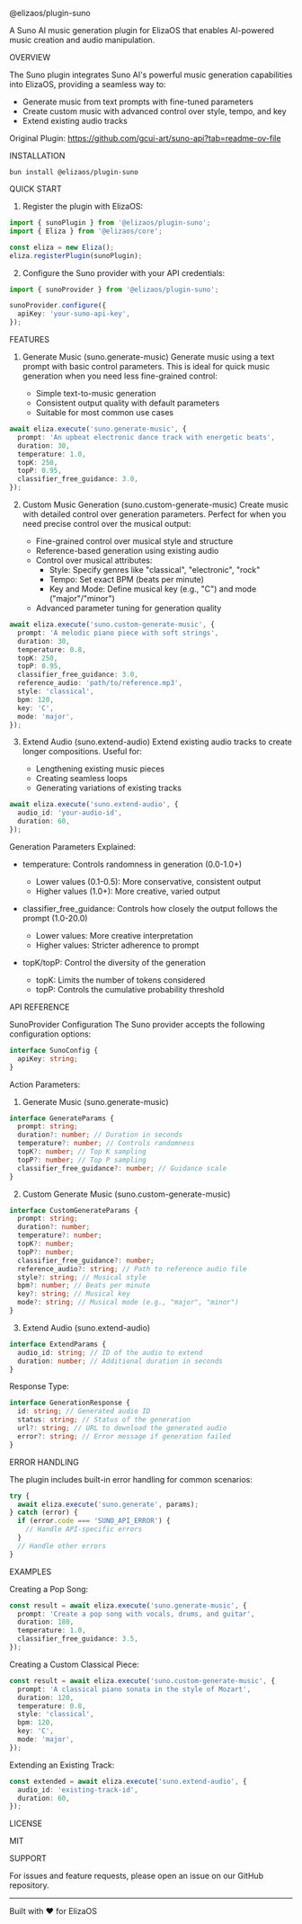 @elizaos/plugin-suno

A Suno AI music generation plugin for ElizaOS that enables AI-powered music creation and audio manipulation.

OVERVIEW

The Suno plugin integrates Suno AI's powerful music generation capabilities into ElizaOS, providing a seamless way to:

- Generate music from text prompts with fine-tuned parameters
- Create custom music with advanced control over style, tempo, and key
- Extend existing audio tracks

Original Plugin: https://github.com/gcui-art/suno-api?tab=readme-ov-file

INSTALLATION

    bun install @elizaos/plugin-suno

QUICK START

1. Register the plugin with ElizaOS:

```typescript
import { sunoPlugin } from '@elizaos/plugin-suno';
import { Eliza } from '@elizaos/core';

const eliza = new Eliza();
eliza.registerPlugin(sunoPlugin);
```

2. Configure the Suno provider with your API credentials:

```typescript
import { sunoProvider } from '@elizaos/plugin-suno';

sunoProvider.configure({
  apiKey: 'your-suno-api-key',
});
```

FEATURES

1. Generate Music (suno.generate-music)
   Generate music using a text prompt with basic control parameters. This is ideal for quick music generation when you need less fine-grained control:

   - Simple text-to-music generation
   - Consistent output quality with default parameters
   - Suitable for most common use cases

```typescript
await eliza.execute('suno.generate-music', {
  prompt: 'An upbeat electronic dance track with energetic beats',
  duration: 30,
  temperature: 1.0,
  topK: 250,
  topP: 0.95,
  classifier_free_guidance: 3.0,
});
```

2. Custom Music Generation (suno.custom-generate-music)
   Create music with detailed control over generation parameters. Perfect for when you need precise control over the musical output:

   - Fine-grained control over musical style and structure
   - Reference-based generation using existing audio
   - Control over musical attributes:
     - Style: Specify genres like "classical", "electronic", "rock"
     - Tempo: Set exact BPM (beats per minute)
     - Key and Mode: Define musical key (e.g., "C") and mode ("major"/"minor")
   - Advanced parameter tuning for generation quality

```typescript
await eliza.execute('suno.custom-generate-music', {
  prompt: 'A melodic piano piece with soft strings',
  duration: 30,
  temperature: 0.8,
  topK: 250,
  topP: 0.95,
  classifier_free_guidance: 3.0,
  reference_audio: 'path/to/reference.mp3',
  style: 'classical',
  bpm: 120,
  key: 'C',
  mode: 'major',
});
```

3. Extend Audio (suno.extend-audio)
   Extend existing audio tracks to create longer compositions. Useful for:

   - Lengthening existing music pieces
   - Creating seamless loops
   - Generating variations of existing tracks

```typescript
await eliza.execute('suno.extend-audio', {
  audio_id: 'your-audio-id',
  duration: 60,
});
```

Generation Parameters Explained:

- temperature: Controls randomness in generation (0.0-1.0+)

  - Lower values (0.1-0.5): More conservative, consistent output
  - Higher values (1.0+): More creative, varied output

- classifier_free_guidance: Controls how closely the output follows the prompt (1.0-20.0)

  - Lower values: More creative interpretation
  - Higher values: Stricter adherence to prompt

- topK/topP: Control the diversity of the generation
  - topK: Limits the number of tokens considered
  - topP: Controls the cumulative probability threshold

API REFERENCE

SunoProvider Configuration
The Suno provider accepts the following configuration options:

```typescript
interface SunoConfig {
  apiKey: string;
}
```

Action Parameters:

1. Generate Music (suno.generate-music)

```typescript
interface GenerateParams {
  prompt: string;
  duration?: number; // Duration in seconds
  temperature?: number; // Controls randomness
  topK?: number; // Top K sampling
  topP?: number; // Top P sampling
  classifier_free_guidance?: number; // Guidance scale
}
```

2. Custom Generate Music (suno.custom-generate-music)

```typescript
interface CustomGenerateParams {
  prompt: string;
  duration?: number;
  temperature?: number;
  topK?: number;
  topP?: number;
  classifier_free_guidance?: number;
  reference_audio?: string; // Path to reference audio file
  style?: string; // Musical style
  bpm?: number; // Beats per minute
  key?: string; // Musical key
  mode?: string; // Musical mode (e.g., "major", "minor")
}
```

3. Extend Audio (suno.extend-audio)

```typescript
interface ExtendParams {
  audio_id: string; // ID of the audio to extend
  duration: number; // Additional duration in seconds
}
```

Response Type:

```typescript
interface GenerationResponse {
  id: string; // Generated audio ID
  status: string; // Status of the generation
  url?: string; // URL to download the generated audio
  error?: string; // Error message if generation failed
}
```

ERROR HANDLING

The plugin includes built-in error handling for common scenarios:

```typescript
try {
  await eliza.execute('suno.generate', params);
} catch (error) {
  if (error.code === 'SUNO_API_ERROR') {
    // Handle API-specific errors
  }
  // Handle other errors
}
```

EXAMPLES

Creating a Pop Song:

```typescript
const result = await eliza.execute('suno.generate-music', {
  prompt: 'Create a pop song with vocals, drums, and guitar',
  duration: 180,
  temperature: 1.0,
  classifier_free_guidance: 3.5,
});
```

Creating a Custom Classical Piece:

```typescript
const result = await eliza.execute('suno.custom-generate-music', {
  prompt: 'A classical piano sonata in the style of Mozart',
  duration: 120,
  temperature: 0.8,
  style: 'classical',
  bpm: 120,
  key: 'C',
  mode: 'major',
});
```

Extending an Existing Track:

```typescript
const extended = await eliza.execute('suno.extend-audio', {
  audio_id: 'existing-track-id',
  duration: 60,
});
```

LICENSE

MIT

SUPPORT

For issues and feature requests, please open an issue on our GitHub repository.

---

Built with ❤️ for ElizaOS

